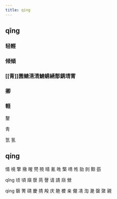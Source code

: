 ```yaml
---
title: qing
---
```


## qīng
### 轻輕
### 倾傾
### [[青]]圊鲭淸清鯖蜻綪郬錆埥寈
### 卿
### 軽



鑋

靑


氫
氢
## qíng
情
樈
擎
擏
暒
棾
殑
晴
氰
甠
檠
啨
夝
勍
剠
黥
葝








qǐng
顷
頃
廎
漀
苘
謦
请
請
庼
檾




qìng
磬
箐
碃
慶
掅
殸
庆
靘
櫦
亲
儬
凊
渹
濪
罄
綮
親
